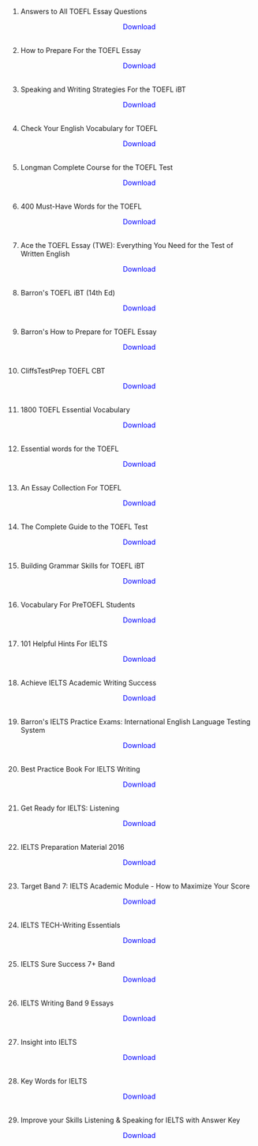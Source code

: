 
1. Answers to All TOEFL Essay Questions</br>
                <a href="https://github.com/manjunath5496/TOEFL-IELTS-Study-Material/blob/master/TOEFL1.pdf" target="_blank" style="text-decoration:none"> <font color="blue"> <center> Download</center></font> </a></br>
                
2. How to Prepare For the TOEFL Essay</br>
                <a href="https://github.com/manjunath5496/TOEFL-IELTS-Study-Material/blob/master/TOEFL2.pdf" target="_blank" style="text-decoration:none"> <font color="blue"> <center> Download</center></font> </a></br>
                
3. Speaking and Writing Strategies For the TOEFL iBT</br>
                <a href="https://github.com/manjunath5496/TOEFL-IELTS-Study-Material/blob/master/TOEFL3.pdf" target="_blank" style="text-decoration:none"> <font color="blue"> <center> Download</center></font> </a></br>
                
4. Check Your English Vocabulary for TOEFL</br>
                <a href="https://github.com/manjunath5496/TOEFL-IELTS-Study-Material/blob/master/TOEFL4.pdf" target="_blank" style="text-decoration:none"> <font color="blue"> <center> Download</center></font> </a></br>
                
5. Longman Complete Course for the TOEFL Test</br>
                <a href="https://github.com/manjunath5496/TOEFL-IELTS-Study-Material/blob/master/TOEFL5.pdf" target="_blank" style="text-decoration:none"> <font color="blue"> <center> Download</center></font> </a></br>
                
6. 400 Must-Have Words for the TOEFL</br>
                <a href="https://github.com/manjunath5496/TOEFL-IELTS-Study-Material/blob/master/TOEFL6.pdf" target="_blank" style="text-decoration:none"> <font color="blue"> <center> Download</center></font> </a></br>
		   
7. Ace the TOEFL Essay (TWE): Everything You Need for the Test of Written English</br>
                <a href="https://github.com/manjunath5496/TOEFL-IELTS-Study-Material/blob/master/TOEFL7.pdf" target="_blank" style="text-decoration:none"> <font color="blue"> <center> Download</center></font> </a></br>
                
8. Barron's TOEFL iBT (14th Ed)</br>
                <a href="https://drive.google.com/file/d/1yfrUxE27VZBgmsc62wahZF-jsx2t8Eww/view?usp=sharing" target="_blank" style="text-decoration:none"> <font color="blue"> <center> Download</center></font> </a></br>
                
9. Barron's How to Prepare for TOEFL Essay</br>
                <a href="https://github.com/manjunath5496/TOEFL-IELTS-Study-Material/blob/master/TOEFL9.pdf" target="_blank" style="text-decoration:none"> <font color="blue"> <center> Download</center></font> </a></br>
                
10. CliffsTestPrep TOEFL CBT</br>
                <a href="https://github.com/manjunath5496/TOEFL-IELTS-Study-Material/blob/master/TOEFL10.pdf" target="_blank" style="text-decoration:none"> <font color="blue"> <center> Download</center></font> </a></br>
                
11. 1800 TOEFL Essential Vocabulary</br>
                <a href="https://github.com/manjunath5496/TOEFL-IELTS-Study-Material/blob/master/TOEFL11.pdf" target="_blank" style="text-decoration:none"> <font color="blue"> <center> Download</center></font> </a></br>
                
12. Essential words for the TOEFL</br>
                <a href="https://github.com/manjunath5496/TOEFL-IELTS-Study-Material/blob/master/TOEFL12.pdf" target="_blank" style="text-decoration:none"> <font color="blue"> <center> Download</center></font> </a></br>
		
13. An Essay Collection For TOEFL</br>
                <a href="https://github.com/manjunath5496/TOEFL-IELTS-Study-Material/blob/master/TOEFL13.pdf" target="_blank" style="text-decoration:none"> <font color="blue"> <center> Download</center></font> </a></br>	
		
14. The Complete Guide to the TOEFL Test</br>
                <a href="https://github.com/manjunath5496/TOEFL-IELTS-Study-Material/blob/master/TOEFL14.pdf" target="_blank" style="text-decoration:none"> <font color="blue"> <center> Download</center></font> </a></br>	
		
15. Building Grammar Skills for TOEFL iBT</br>
                <a href="https://github.com/manjunath5496/TOEFL-IELTS-Study-Material/blob/master/TOEFL15.pdf" target="_blank" style="text-decoration:none"> <font color="blue"> <center> Download</center></font> </a></br>		
		
16. Vocabulary For PreTOEFL Students</br>
                <a href="https://github.com/manjunath5496/TOEFL-IELTS-Study-Material/blob/master/TOEFL16.pdf" target="_blank" style="text-decoration:none"> <font color="blue"> <center> Download</center></font> </a></br>		
				
17. 101 Helpful Hints For IELTS</br>
                <a href="https://github.com/manjunath5496/TOEFL-IELTS-Study-Material/blob/master/IELTS1.pdf" target="_blank" style="text-decoration:none"> <font color="blue"> <center> Download</center></font> </a></br>		
		
18. Achieve IELTS Academic Writing Success</br>
                <a href="https://github.com/manjunath5496/TOEFL-IELTS-Study-Material/blob/master/IELTS2.pdf" target="_blank" style="text-decoration:none"> <font color="blue"> <center> Download</center></font> </a></br>
		
19. Barron's IELTS Practice Exams: International English Language Testing System</br>
                <a href="https://github.com/manjunath5496/TOEFL-IELTS-Study-Material/blob/master/IELTS3.pdf" target="_blank" style="text-decoration:none"> <font color="blue"> <center> Download</center></font> </a></br>		
		
20. Best Practice Book For IELTS Writing</br>
                <a href="https://github.com/manjunath5496/TOEFL-IELTS-Study-Material/blob/master/IELTS4.pdf" target="_blank" style="text-decoration:none"> <font color="blue"> <center> Download</center></font> </a></br>
		
21. Get Ready for IELTS: Listening</br>
                <a href="https://github.com/manjunath5496/TOEFL-IELTS-Study-Material/blob/master/IELTS5.pdf" target="_blank" style="text-decoration:none"> <font color="blue"> <center> Download</center></font> </a></br>		
		
22. IELTS Preparation Material 2016</br>
                <a href="https://github.com/manjunath5496/TOEFL-IELTS-Study-Material/blob/master/IELTS6.pdf" target="_blank" style="text-decoration:none"> <font color="blue"> <center> Download</center></font> </a></br>		
		
23. Target Band 7: IELTS Academic Module - How to Maximize Your Score</br>
                <a href="https://github.com/manjunath5496/TOEFL-IELTS-Study-Material/blob/master/IELTS7.pdf" target="_blank" style="text-decoration:none"> <font color="blue"> <center> Download</center></font> </a></br>
		
24. IELTS TECH-Writing Essentials</br>
                <a href="https://github.com/manjunath5496/TOEFL-IELTS-Study-Material/blob/master/IELTS8.pdf" target="_blank" style="text-decoration:none"> <font color="blue"> <center> Download</center></font> </a></br>		
		
25. IELTS Sure Success 7+ Band </br>
                <a href="https://github.com/manjunath5496/TOEFL-IELTS-Study-Material/blob/master/IELTS9.pdf" target="_blank" style="text-decoration:none"> <font color="blue"> <center> Download</center></font> </a></br>		
		
26. IELTS Writing Band 9 Essays </br>
                <a href="https://github.com/manjunath5496/TOEFL-IELTS-Study-Material/blob/master/IELTS10.pdf" target="_blank" style="text-decoration:none"> <font color="blue"> <center> Download</center></font> </a></br>			
		
		
27. Insight into IELTS </br>
                <a href="https://github.com/manjunath5496/TOEFL-IELTS-Study-Material/blob/master/IELTS11.pdf" target="_blank" style="text-decoration:none"> <font color="blue"> <center> Download</center></font> </a></br>		
		
		
28. Key Words for IELTS  </br>
                <a href="https://github.com/manjunath5496/TOEFL-IELTS-Study-Material/blob/master/IELTS12.pdf" target="_blank" style="text-decoration:none"> <font color="blue"> <center> Download</center></font> </a></br>		
		
	
29. Improve your Skills Listening & Speaking for IELTS with Answer Key </br>
                <a href="https://github.com/manjunath5496/TOEFL-IELTS-Study-Material/blob/master/IELTS13.pdf" target="_blank" style="text-decoration:none"> <font color="blue"> <center> Download</center></font> </a></br>			
		
		
		
		
		
		
